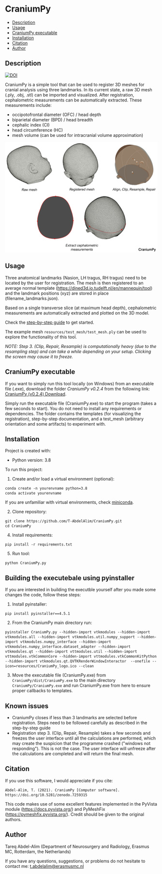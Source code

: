 # CraniumPy


  * [Description](#description)
  * [Usage](#usage)
  * [CraniumPy executable](#craniumpy-executable)
  * [Installation](#installation)
  * [Citation](#citation)
  * [Author](#author)


## Description
[![DOI](https://zenodo.org/badge/DOI/10.5281/zenodo.7259315.svg)](https://doi.org/10.5281/zenodo.7259315)

CraniumPy is a simple tool that can be used to register 3D meshes for cranial analysis using three landmarks. In its current state, a raw 3D mesh (.ply, .obj, .stl) can be imported and visualized. After registration, cephalometric measurements can be automatically extracted. These measurements include:
- occipotofrontal diameter (OFC) / head depth
- biparietal diameter (BPD) / head breadth
- cephalic index (CI) 
- head circumference (HC) 
- mesh volume (can be used for intracranial volume approximation)

![Reconstruction](resources/CraniumPy_info.png)

## Usage
Three anatomical landmarks (Nasion, LH tragus, RH tragus) need to be located by the user for registration. The mesh is then registered to an average normal template (https://dined3d.io.tudelft.nl/en/mannequin/tool) and the landmark positions (xyz) are stored in place (filename_landmarks.json).

Based on a single transverse slice (at maximum head depth), cephalometric measurements are automatically extracted and plotted on the 3D model. 

Check the [step-by-step guide](/resources/documentation.pdf) to get started. 

The example mesh ```resources/test_mesh/test_mesh.ply``` can be used to explore the functionality of this tool. 

*NOTE: Step 3. (Clip, Repair, Resample) is computationally heavy (due to the resampling step) and can take a while depending on your setup. Clicking the screen may cause it to freeze.*

## CraniumPy executable
If you want to simply run this tool locally (on Windows) from an executable file (.exe), download the folder _CraniumPy v0.2.4_ from the following link:
[CraniumPy (v0.2.4) Download](https://drive.google.com/drive/folders/1IEGc9CSUtmwWYe6YLG0aSDek_XD9aJEV?usp=sharing).

Simply run the executable file (CraniumPy.exe) to start the program (takes a few seconds to start). You do not need to install any requirements or dependencies. 
The folder contains the templates (for visualizing the registration), step-by-step documentation, and a test_mesh (arbitrary orientation and some artifacts) to experiment with.

## Installation
Project is created with:
* Python version: 3.8

To run this project:
1. Create and/or load a virtual environment (optional):

```
conda create -n yourenvname python=3.8
conda activate yourenvname
```
If you are unfamiliar with virtual environments, check [miniconda](https://docs.conda.io/en/latest/miniconda.html).

2. Clone repository:
```
git clone https://github.com/T-AbdelAlim/CraniumPy.git
cd CraniumPy
```
4. Install requirements:
```
pip install -r requirements.txt
```

5. Run tool:
```
python CraniumPy.py
```

## Building the executebale using pyinstaller
If you are interested in building the executble yourself after you made some changes the code, follow these steps:

1. Install pyinstaller:
```
pip install pyinstaller==4.5.1
```

2. From the CraniumPy main directory run:
```
pyinstaller CraniumPy.py --hidden-import vtkmodules --hidden-import vtkmodules.all --hidden-import vtkmodules.util.numpy_support --hidden-import vtkmodules.numpy_interface --hidden-import vtkmodules.numpy_interface.dataset_adapter --hidden-import vtkmodules.qt --hidden-import vttmodules.util --hidden-import vttmodules.vtkCommonCore --hidden-import vttmodules.vtkCommonKitPython --hidden-import vtkmodules.qt.QVTKRenderWindowInteractor  --onefile --icon=resources/CraniumPy_logo.ico --clean
```

3. Move the executable file (CraniumPy.exe) from ```CraniumPy/dist/CraniumPy.exe``` to the main directory ```CraniumPy/CraniumPy.exe``` and run CraniumPy.exe from here to ensure proper callbacks to templates.

## Known issues

- CraniumPy closes if less than 3 landmarks are selected before registration. Steps need to be followed carefully as described in the step-by-step guide
- Registration step 3. (Clip, Repair, Resample) takes a few seconds and freezes the user interface until all the calculations are performed, which may create the suspicion that the programme crashed ("windows not responding"). This is not the case. The user interface will unfreeze after the calculations are completed and will return the final mesh.



## Citation
If you use this software, I would appreciate if you cite:

```
Abdel-Alim, T. (2021). CraniumPy [Computer software]. https://doi.org/10.5281/zenodo.7259315
```

This code makes use of some excellent features implemented in the PyVista module (https://docs.pyvista.org/) and PyMeshFix (https://pymeshfix.pyvista.org/).
Credit should be given to the original authors.


## Author
Tareq Abdel-Alim (Department of Neurosurgery and Radiology, Erasmus MC, Rotterdam, the Netherlands)

If you have any questions, suggestions, or problems do not hesitate to contact me:
t.abdelalim@erasmusmc.nl

